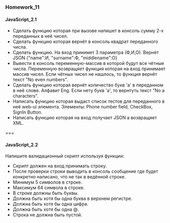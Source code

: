 ### Homework_11
#### JavaScript_2.1

* Сделать функцию которая при вызове напишет в консоль сумму 2-х переданных в неё чисел.
* Сделать функцию которая вернёт в консоль квадрат переданного числа.
* Сделать функцию. На вход принимет 3 параметра (Ф,И,О). Вернёт JSON
{"name":И,
 "surname":Ф,
 "middlename":О}
* Вывести в консоль переменную-массив в которой будут все чётные числа. Переменную возвращяет функция которая на вход принимает массив чисел. Если чётных чисел не нашлось, то функция вернёт текст "No even numbers".
* Сделать функцию которая вернёт количество букв 'a' в переданном в неё слове. Алфавит Eng. Если нету букв 'а', то вернтуть текст "No a characters".
* Написать функцию которая выдаст список тестов для переданного в неё web-ui элемента. Элементы: Phone number field, CheckBox, SignIn Button.
* Написать функцию которая на вход получает JSON а возвращяет XML.

===

#### JavaScript_2.2

Напишите валидационный скрипт используя функции:
* Скрипт должен на вход принимать строку.
* После проверки строки выводить в консоль сообщение где будет конкретно написано, что не так в ведённой строке.
* Минимум 5 символов в строке.
* Максимум 64 символа в строке.
* В строке должны быть буквы.
* Должна быть хотя бы одна буква в верхнем регистре.
* Должна быть хотя бы одна цифра.
* Должна быть хотя бы одна @.
* Строка не должна быть пустой.
